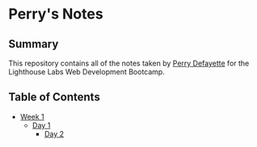 # Perry's Notes

## Summary 

This repository contains all of the notes taken by [Perry Defayette](https://github.com/defsax/) for the Lighthouse Labs Web Development Bootcamp.

## Table of Contents
  * [Week 1](/week_01)
    * [Day 1](/week_01/day_1)
		* [Day 2](/week_01/day_2)

